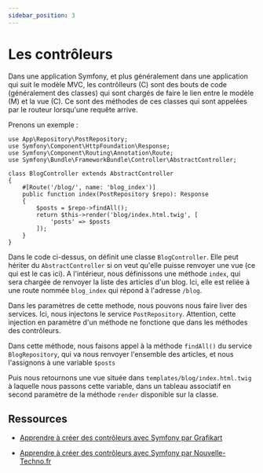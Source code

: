```yaml
---
sidebar_position: 3
---
```


# Les contrôleurs

Dans une application Symfony, et plus généralement dans une application qui suit le modèle MVC, les contrôlleurs (C) sont des bouts de code (généralement des classes) qui sont chargés de faire le lien entre le modèle (M) et la vue (C). Ce sont des méthodes de ces classes qui sont appelées par le routeur lorsqu'une requête arrive. 

Prenons un exemple : 

```
use App\Repository\PostRepository;
use Symfony\Component\HttpFoundation\Response;
use Symfony\Component\Routing\Annotation\Route;
use Symfony\Bundle\FrameworkBundle\Controller\AbstractController;

class BlogController extends AbstractController
{
    #[Route('/blog/', name: 'blog_index')]
    public function index(PostRepository $repo): Response
    {
        $posts = $repo->findAll();
        return $this->render('blog/index.html.twig', [
            'posts' => $posts
        ]);
    }
}
```

Dans le code ci-dessus, on définit une classe ```BlogController```. Elle peut hériter du ```AbstractController``` si on veut qu'elle puisse renvoyer une vue (ce qui est le cas ici). A l'intérieur, nous définissons une méthode ```index```, qui sera chargée de renvoyer la liste des articles d'un blog. Ici, elle est reliée à une route nommée ```blog_index``` qui répond à l'adresse ```/blog```. 

Dans les paramètres de cette methode, nous pouvons nous faire liver des services. Ici, nous injectons le service ```PostRepository```. Attention, cette injection en paramètre d'un méthode ne fonctione que dans les méthodes des contrôleurs. 

Dans cette méthode, nous faisons appel à la méthode ```findAll()``` du service ```BlogRepository```, qui va nous renvoyer l'ensemble des articles, et nous l'assignons à une variable ```$posts```

Puis nous retournons une vue située dans ```templates/blog/index.html.twig``` à laquelle nous passons cette variable, dans un tableau associatif en second paramètre de la méthode ```render``` disponible sur la classe.

## Ressources

* [Apprendre à créer des contrôleurs avec Symfony par Grafikart](https://grafikart.fr/tutoriels/routing-1065#autoplay)

* [Apprendre à créer des contrôleurs avec Symfony par Nouvelle-Techno.fr](https://www.youtube.com/watch?v=X_mNHTGJb5M&ab_channel=NouvelleTechno)

